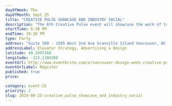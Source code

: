 ```yaml
---
dayOfWeek: Thu
dayOfMonth: Sept 25
title: "CREATIVE PULSE SHOWCASE AND INDUSTRY SOCIAL"
description: "The 6th Creative Pulse event will showcase the work of talented local designers and artists. Hosted by Elevator Strategy, join us for informal drinks with like-minded creatives, and leave inspired."
startTime: 6:30 PM
endTime: 10:30 PM
type: Party
address: "Suite 300 - 1505 West 2nd Ave Granville Island Vancouver, BC  Canada"
addressLabel: Elevator Strategy, Advertising & Design
latitude: 49.2697268
longitude: -123.1384388
eventUrl: http://www.eventbrite.com/e/vancouver-design-week-creative-pulse-showcase-and-industry-social-tickets-12964239389
eventUrlLabel: Register
published: true
price: 

category: event-25
priority: 2
slug: 2014-09-25-creative_pulse_showcase_and_industry_social
---
```

